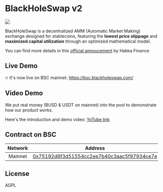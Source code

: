 # BlackHoleSwap v2

![](https://i.imgur.com/W4CtmVg.png)

BlackHoleSwap is a decentralized AMM (Automatic Market Making) exchange designed for stablecoins, featuring the **lowest price slippage** and **maximized capital utilization** through an optimized mathematical model.

You can find more details in this [official annoucement](https://medium.com/hakkafinance/blackholeswap-v2-on-bsc-32d51276f9bc) by Hakka Finance

## Live Demo

🔥 It's now live on BSC mainnet.
https://bsc.blackholeswap.com/

## Video Demo

We put real money (BUSD & USDT on mainnet) into the pool to demonstrate how our product works.

Here's the introduction and demo video: [YoTube link](https://youtu.be/44Pm7mjEGGA)

## Contract on BSC

| Network |                                                       Address                                                        |
| :-----: | :------------------------------------------------------------------------------------------------------------------: |
| Mainnet | [0x75192d6f3d51554cc2ee7b40c3aac5f97934ce7e](https://bscscan.com/address/0x75192d6f3d51554cc2ee7b40c3aac5f97934ce7e) |

## License

AGPL
